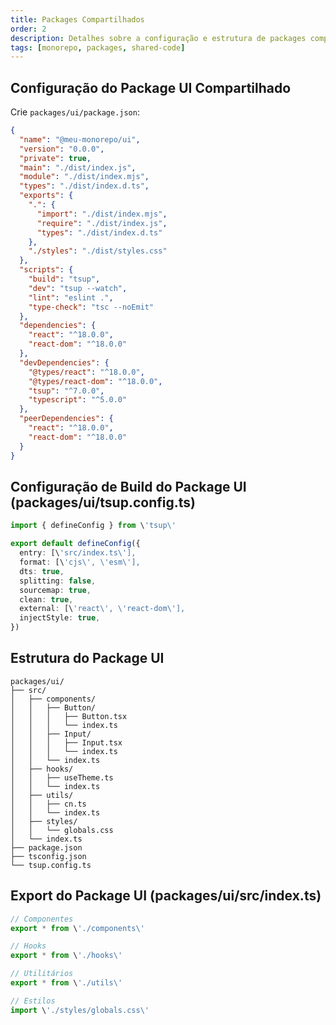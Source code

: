 ```yaml
---
title: Packages Compartilhados
order: 2
description: Detalhes sobre a configuração e estrutura de packages compartilhados em um monorepo.
tags: [monorepo, packages, shared-code]
---
```


## Configuração do Package UI Compartilhado

Crie `packages/ui/package.json`:

```json
{
  "name": "@meu-monorepo/ui",
  "version": "0.0.0",
  "private": true,
  "main": "./dist/index.js",
  "module": "./dist/index.mjs",
  "types": "./dist/index.d.ts",
  "exports": {
    ".": {
      "import": "./dist/index.mjs",
      "require": "./dist/index.js",
      "types": "./dist/index.d.ts"
    },
    "./styles": "./dist/styles.css"
  },
  "scripts": {
    "build": "tsup",
    "dev": "tsup --watch",
    "lint": "eslint .",
    "type-check": "tsc --noEmit"
  },
  "dependencies": {
    "react": "^18.0.0",
    "react-dom": "^18.0.0"
  },
  "devDependencies": {
    "@types/react": "^18.0.0",
    "@types/react-dom": "^18.0.0",
    "tsup": "^7.0.0",
    "typescript": "^5.0.0"
  },
  "peerDependencies": {
    "react": "^18.0.0",
    "react-dom": "^18.0.0"
  }
}
```

## Configuração de Build do Package UI (packages/ui/tsup.config.ts)

```typescript
import { defineConfig } from \'tsup\'

export default defineConfig({
  entry: [\'src/index.ts\'],
  format: [\'cjs\', \'esm\'],
  dts: true,
  splitting: false,
  sourcemap: true,
  clean: true,
  external: [\'react\', \'react-dom\'],
  injectStyle: true,
})
```

## Estrutura do Package UI

```
packages/ui/
├── src/
│   ├── components/
│   │   ├── Button/
│   │   │   ├── Button.tsx
│   │   │   └── index.ts
│   │   ├── Input/
│   │   │   ├── Input.tsx
│   │   │   └── index.ts
│   │   └── index.ts
│   ├── hooks/
│   │   ├── useTheme.ts
│   │   └── index.ts
│   ├── utils/
│   │   ├── cn.ts
│   │   └── index.ts
│   ├── styles/
│   │   └── globals.css
│   └── index.ts
├── package.json
├── tsconfig.json
└── tsup.config.ts
```

## Export do Package UI (packages/ui/src/index.ts)

```typescript
// Componentes
export * from \'./components\'

// Hooks
export * from \'./hooks\'

// Utilitários
export * from \'./utils\'

// Estilos
import \'./styles/globals.css\'
```


